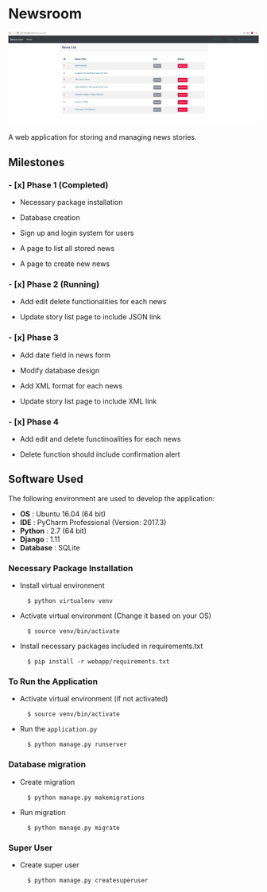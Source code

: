 Newsroom
========

![Final List](screenshot/phase1_index_login.png)

A web application for storing and managing news stories.

## Milestones

### - [x] Phase 1 (Completed)

   - Necessary package installation
   
   - Database creation
   
   - Sign up and login system for users

   - A page to list all stored news

   - A page to create new news

### - [x] Phase 2 (Running) 

   - Add edit delete functionalities for each news

   - Update story list page to include JSON link

### - [x] Phase 3 
 
   - Add date field in news form

   - Modify database design
   
   - Add XML format for each news

   - Update story list page to include XML link

### - [x] Phase 4 

   - Add edit and delete functinoalities for each news

   - Delete function should include confirmation alert
   
## Software Used

The following environment are used to develop the application:

- **OS** : Ubuntu 16.04 (64 bit)
- **IDE** : PyCharm Professional (Version: 2017.3)
- **Python** : 2.7 (64 bit)
- **Django** : 1.11
- **Database** : SQLite

### Necessary Package Installation

- Install virtual environment

		$ python virtualenv venv

- Activate virtual environment (Change it based on your OS)

		$ source venv/bin/activate

- Install necessary packages included in requirements.txt

		$ pip install -r webapp/requirements.txt

### To Run the Application

- Activate virtual environment (if not activated)

		$ source venv/bin/activate

- Run the `application.py`

		$ python manage.py runserver
		
### Database migration

- Create migration

		$ python manage.py makemigrations

- Run migration

		$ python manage.py migrate
		
### Super User 

- Create super user

		$ python manage.py createsuperuser
